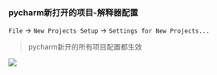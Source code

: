 ### pycharm新打开的项目-解释器配置

`File` -> `New Projects Setup` -> `Settings for New Projects...`

> pycharm新开的所有项目配置都生效

![](images/pycharm-set-new-projects-config.png)
